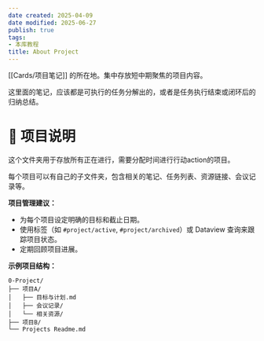 ```yaml
---
date created: 2025-04-09
date modified: 2025-06-27
publish: true
tags:
- 本库教程
title: About Project
---
```

[[Cards/项目笔记]] 的所在地。集中存放短中期聚焦的项目内容。

这里面的笔记，应该都是可执行的任务分解出的，或者是任务执行结束或闭环后的归纳总结。

# 🚀 项目说明

这个文件夹用于存放所有正在进行，需要分配时间进行行动action的项目。

每个项目可以有自己的子文件夹，包含相关的笔记、任务列表、资源链接、会议记录等。

**项目管理建议：**

- 为每个项目设定明确的目标和截止日期。
- 使用标签（如 `#project/active`, `#project/archived`）或 Dataview 查询来跟踪项目状态。
- 定期回顾项目进展。

**示例项目结构：**

```
0-Project/
├── 项目A/
│   ├── 目标与计划.md
│   ├── 会议记录/
│   └── 相关资源/
├── 项目B/
└── Projects Readme.md
